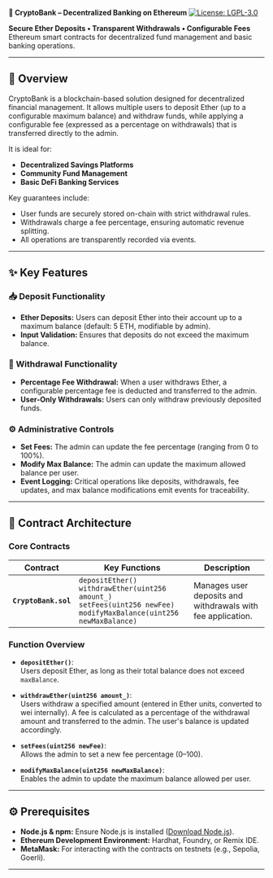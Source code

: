  **🏦 CryptoBank – Decentralized Banking on Ethereum**
[![License: LGPL-3.0](https://img.shields.io/badge/License-LGPL--3.0-blue.svg)](https://www.gnu.org/licenses/lgpl-3.0)

**Secure Ether Deposits • Transparent Withdrawals • Configurable Fees**  
Ethereum smart contracts for decentralized fund management and basic banking operations.

---

## 📝 Overview
CryptoBank is a blockchain-based solution designed for decentralized financial management. It allows multiple users to deposit Ether (up to a configurable maximum balance) and withdraw funds, while applying a configurable fee (expressed as a percentage on withdrawals) that is transferred directly to the admin. 

It is ideal for:
- **Decentralized Savings Platforms**
- **Community Fund Management**
- **Basic DeFi Banking Services**

Key guarantees include:
- User funds are securely stored on-chain with strict withdrawal rules.
- Withdrawals charge a fee percentage, ensuring automatic revenue splitting.
- All operations are transparently recorded via events.

---

## ✨ Key Features

### 📥 Deposit Functionality
- **Ether Deposits:** Users can deposit Ether into their account up to a maximum balance (default: 5 ETH, modifiable by admin).
- **Input Validation:** Ensures that deposits do not exceed the maximum balance.

### 💸 Withdrawal Functionality
- **Percentage Fee Withdrawal:** When a user withdraws Ether, a configurable percentage fee is deducted and transferred to the admin.
- **User-Only Withdrawals:** Users can only withdraw previously deposited funds.
  
### ⚙️ Administrative Controls
- **Set Fees:** The admin can update the fee percentage (ranging from 0 to 100%).
- **Modify Max Balance:** The admin can update the maximum allowed balance per user.
- **Event Logging:** Critical operations like deposits, withdrawals, fee updates, and max balance modifications emit events for traceability.

---

## 📜 Contract Architecture

### Core Contracts

| Contract          | Key Functions                                   | Description                                          |
|-------------------|-------------------------------------------------|------------------------------------------------------|
| **`CryptoBank.sol`** | `depositEther()`<br>`withdrawEther(uint256 amount_)`<br>`setFees(uint256 newFee)`<br>`modifyMaxBalance(uint256 newMaxBalance)` | Manages user deposits and withdrawals with fee application. |

### Function Overview

- **`depositEther()`**:  
  Users deposit Ether, as long as their total balance does not exceed `maxBalance`.

- **`withdrawEther(uint256 amount_)`**:  
  Users withdraw a specified amount (entered in Ether units, converted to wei internally). A fee is calculated as a percentage of the withdrawal amount and transferred to the admin. The user's balance is updated accordingly.

- **`setFees(uint256 newFee)`**:  
  Allows the admin to set a new fee percentage (0–100).

- **`modifyMaxBalance(uint256 newMaxBalance)`**:  
  Enables the admin to update the maximum balance allowed per user.

---

## ⚙️ Prerequisites

- **Node.js & npm:** Ensure Node.js is installed ([Download Node.js](https://nodejs.org/)).
- **Ethereum Development Environment:** Hardhat, Foundry, or Remix IDE.
- **MetaMask:** For interacting with the contracts on testnets (e.g., Sepolia, Goerli).

---
